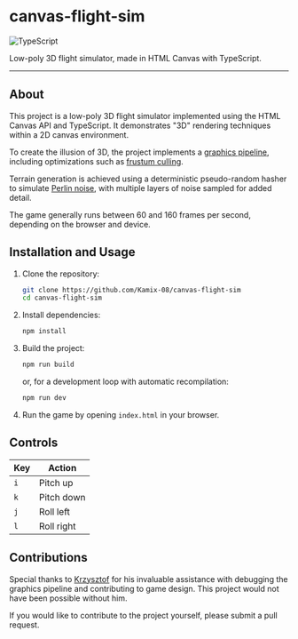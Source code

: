 # canvas-flight-sim

![TypeScript](https://img.shields.io/badge/TypeScript-007ACC?style=for-the-badge&logo=typescript&logoColor=white)

Low-poly 3D flight simulator, made in HTML Canvas with TypeScript.

---

## About

This project is a low-poly 3D flight simulator implemented using the HTML Canvas API and TypeScript. It demonstrates "3D" rendering techniques within a 2D canvas environment.

To create the illusion of 3D, the project implements a [graphics pipeline](https://en.wikipedia.org/wiki/Graphics_pipeline), including optimizations such as [frustum culling](https://en.wikipedia.org/wiki/Frustum_culling).

Terrain generation is achieved using a deterministic pseudo-random hasher to simulate [Perlin noise](https://en.wikipedia.org/wiki/Perlin_noise), with multiple layers of noise sampled for added detail.

The game generally runs between 60 and 160 frames per second, depending on the browser and device.

## Installation and Usage

1.  Clone the repository:

    ```bash
    git clone https://github.com/Kamix-08/canvas-flight-sim
    cd canvas-flight-sim
    ```

2.  Install dependencies:

    ```bash
    npm install
    ```

3.  Build the project:

    ```bash
    npm run build
    ```

    or, for a development loop with automatic recompilation:

    ```bash
    npm run dev
    ```

4.  Run the game by opening `index.html` in your browser.

## Controls

 | Key | Action     |
 | --- | ---------- |
 | `i` | Pitch up   |
 | `k` | Pitch down |
 | `j` | Roll left  |
 | `l` | Roll right |

## Contributions

Special thanks to [Krzysztof](https://github.com/Kminek2) for his invaluable assistance with debugging the graphics pipeline and contributing to game design. This project would not have been possible without him.

If you would like to contribute to the project yourself, please submit a pull request.